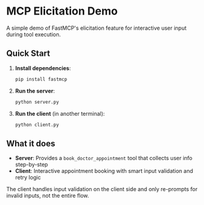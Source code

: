 # MCP Elicitation Demo

A simple demo of FastMCP's elicitation feature for interactive user input during tool execution.

## Quick Start

1. **Install dependencies**:
   ```bash
   pip install fastmcp
   ```

2. **Run the server**:
   ```bash
   python server.py
   ```

3. **Run the client** (in another terminal):
   ```bash
   python client.py
   ```

## What it does

- **Server**: Provides a `book_doctor_appointment` tool that collects user info step-by-step
- **Client**: Interactive appointment booking with smart input validation and retry logic

The client handles input validation on the client side and only re-prompts for invalid inputs, not the entire flow.